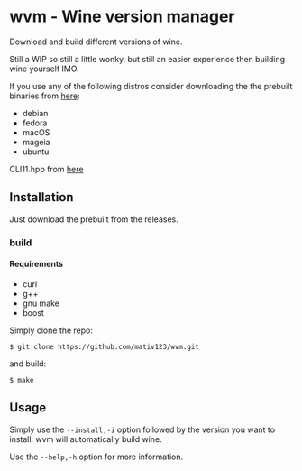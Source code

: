 # wvm - Wine version manager
Download and build different versions of wine.

Still a WIP so still a little wonky, but still an easier experience then building wine yourself IMO.

If you use any of the following distros consider downloading the the prebuilt binaries from [here](https://dl.winehq.org/wine-builds/):
- debian
- fedora
- macOS
- mageia
- ubuntu

CLI11.hpp from [here](https://github.com/CLIUtils/CLI11)

## Installation
Just download the prebuilt from the releases.

### build
#### Requirements
- curl
- g++
- gnu make
- boost

Simply clone the repo:
```
$ git clone https://github.com/mativ123/wvm.git
```  
and build:
```
$ make
```

## Usage
Simply use the `--install,-i` option followed by the version you want to install. wvm will automatically build wine.
  
Use the `--help,-h` option for more information.
